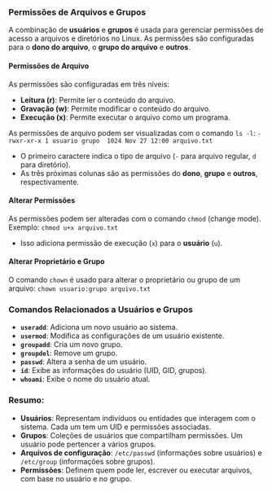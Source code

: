 ### **Permissões de Arquivos e Grupos**

A combinação de **usuários** e **grupos** é usada para gerenciar permissões de acesso a arquivos e diretórios no Linux. As permissões são configuradas para o **dono do arquivo**, o **grupo do arquivo** e **outros**.

#### **Permissões de Arquivo**

As permissões são configuradas em três níveis:

- **Leitura (r)**: Permite ler o conteúdo do arquivo.
- **Gravação (w)**: Permite modificar o conteúdo do arquivo.
- **Execução (x)**: Permite executar o arquivo como um programa.

As permissões de arquivo podem ser visualizadas com o comando `ls -l`:
	`-rwxr-xr-x 1 usuario grupo  1024 Nov 27 12:00 arquivo.txt`

- O primeiro caractere indica o tipo de arquivo (`-` para arquivo regular, `d` para diretório).
- As três próximas colunas são as permissões do **dono**, **grupo** e **outros**, respectivamente.

#### **Alterar Permissões**

As permissões podem ser alteradas com o comando `chmod` (change mode). Exemplo:
	`chmod u+x arquivo.txt`
- Isso adiciona permissão de execução (`x`) para o **usuário** (`u`).

#### **Alterar Proprietário e Grupo**

O comando `chown` é usado para alterar o proprietário ou grupo de um arquivo:
	`chown usuario:grupo arquivo.txt`

### **Comandos Relacionados a Usuários e Grupos**

- **`useradd`**: Adiciona um novo usuário ao sistema.
- **`usermod`**: Modifica as configurações de um usuário existente.
- **`groupadd`**: Cria um novo grupo.
- **`groupdel`**: Remove um grupo.
- **`passwd`**: Altera a senha de um usuário.
- **`id`**: Exibe as informações do usuário (UID, GID, grupos).
- **`whoami`**: Exibe o nome do usuário atual.

### **Resumo:**

- **Usuários**: Representam indivíduos ou entidades que interagem com o sistema. Cada um tem um UID e permissões associadas.
- **Grupos**: Coleções de usuários que compartilham permissões. Um usuário pode pertencer a vários grupos.
- **Arquivos de configuração**: `/etc/passwd` (informações sobre usuários) e `/etc/group` (informações sobre grupos).
- **Permissões**: Definem quem pode ler, escrever ou executar arquivos, com base no usuário e no grupo.
